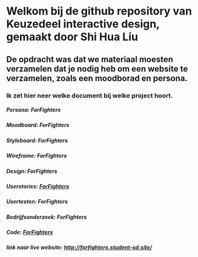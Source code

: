 # Welkom bij de github repository van Keuzedeel interactive design, gemaakt door Shi Hua Liu

## De opdracht was dat we materiaal moesten verzamelen dat je nodig heb om een website te verzamelen, zoals een moodborad en persona.

### Ik zet hier neer welke document bij welke project hoort.

##### Persona: ForFighters
##### Moodboard: ForFighters
##### Styleboard: ForFighters
##### Wireframe: ForFighters
##### Design: ForFighters
##### Userstories: [ForFighters](https://trello.com/b/xPD4qlpC/brazilian-jiu-jiutsu )
##### Usertesten: ForFighters
##### Bedrijfsonderzoek: ForFighters
##### Code: [ForFighters](https://github.com/RaphaelRebel/ForFighters) 
##### link naar live website: http://forfighters.student-sd.site/
